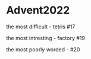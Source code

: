# Advent2022

the most difficult - tetris #17

the most intresting - factory #19

the most poorly worded - #20

